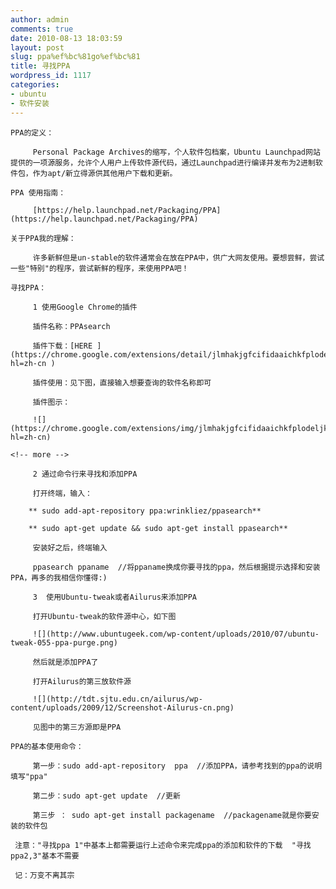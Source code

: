 ```yaml
---
author: admin
comments: true
date: 2010-08-13 18:03:59
layout: post
slug: ppa%ef%bc%81go%ef%bc%81
title: 寻找PPA
wordpress_id: 1117
categories:
- ubuntu
- 软件安装
---
```


	PPA的定义：

> 
	
> 
> 
		 Personal Package Archives的缩写，个人软件包档案，Ubuntu Launchpad网站提供的一项源服务，允许个人用户上传软件源代码，通过Launchpad进行编译并发布为2进制软件包，作为apt/新立得源供其他用户下载和更新。
	
> 
> 

	PPA 使用指南：  

> 
	
> 
> 
		 [https://help.launchpad.net/Packaging/PPA](https://help.launchpad.net/Packaging/PPA) 
	
> 
> 

	关于PPA我的理解：

> 
	
> 
> 
		 许多新鲜但是un-stable的软件通常会在放在PPA中，供广大网友使用。要想尝鲜，尝试一些"特别"的程序，尝试新鲜的程序，来使用PPA吧！
	
> 
> 

	寻找PPA：

> 
	
> 
> 
		 1 使用Google Chrome的插件
	
> 
> 
	
> 
> 
		 插件名称：PPAsearch
	
> 
> 
	
> 
> 
		 插件下载：[HERE ](https://chrome.google.com/extensions/detail/jlmhakjgfcifidaaichkfplodeljkmpn?hl=zh-cn )  
	
> 
> 
	
> 
> 
		 插件使用：见下图，直接输入想要查询的软件名称即可
	
> 
> 
	
> 
> 
		 插件图示：    
	
> 
> 
	
> 
> 
		 ![](https://chrome.google.com/extensions/img/jlmhakjgfcifidaaichkfplodeljkmpn/1280069290.86/screenshot/1?hl=zh-cn)
	
> 
> 

	<!-- more -->

> 
	
> 
> 
		 2 通过命令行来寻找和添加PPA 
	
> 
> 
	
> 
> 
		 打开终端，输入：  
	
> 
> 
	
> 
> 
		** sudo add-apt-repository ppa:wrinkliez/ppasearch**
	
> 
> 
	
> 
> 
		** sudo apt-get update && sudo apt-get install ppasearch**
	
> 
> 
	
> 
> 
		 安装好之后，终端输入
	
> 
> 
	
> 
> 
		 ppasearch ppaname  //将ppaname换成你要寻找的ppa，然后根据提示选择和安装PPA，再多的我相信你懂得:)
	
> 
> 

> 
	
> 
> 
		 3  使用Ubuntu-tweak或者Ailurus来添加PPA
	
> 
> 
	
> 
> 
		 打开Ubuntu-tweak的软件源中心，如下图
	
> 
> 
	
> 
> 
		 ![](http://www.ubuntugeek.com/wp-content/uploads/2010/07/ubuntu-tweak-055-ppa-purge.png)
	
> 
> 
	
> 
> 
		 然后就是添加PPA了    
	
> 
> 
	
> 
> 
		 打开Ailurus的第三放软件源
	
> 
> 
	
> 
> 
		 ![](http://tdt.sjtu.edu.cn/ailurus/wp-content/uploads/2009/12/Screenshot-Ailurus-cn.png)
	
> 
> 
	
> 
> 
		 见图中的第三方源即是PPA
	
> 
> 

	PPA的基本使用命令：

> 
	
> 
> 
		 第一步：sudo add-apt-repository  ppa  //添加PPA，请参考找到的ppa的说明填写"ppa"
	
> 
> 
	
> 
> 
		 第二步：sudo apt-get update  //更新
	
> 
> 
	
> 
> 
		 第三步 ： sudo apt-get install packagename  //packagename就是你要安装的软件包 
	
> 
> 

	 注意："寻找ppa 1"中基本上都需要运行上述命令来完成ppa的添加和软件的下载  "寻找ppa2,3"基本不需要  

	 记：万变不离其宗

